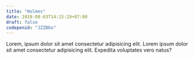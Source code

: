 ```yaml
---
title: "Holmes"
date: 2018-08-03T14:15:29+07:00
draft: false
codepenid: "JZZBbo"
---
```


Lorem, ipsum dolor sit amet consectetur adipisicing elit. Lorem ipsum dolor sit amet consectetur adipisicing elit. Expedita voluptates vero natus?